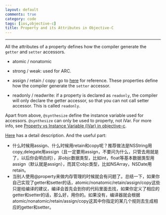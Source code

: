 ```yaml
---
layout: default
comments: true
category: code
tags: [ios,objective-c]
title: Property and its Attributes in Objective-C
---
```

---

All the attributes of a property defines how the compiler generate the `getter` and `setter` accessors.

* atomic / nonatomic

* strong / weak: used for ARC.

* assign / retain / copy: go to [here](http://blog.csdn.net/jiarusun000/article/details/6991249) for reference. These properties define how the compiler generate the `setter` accessor.

* readonly / readwrite: if a property is declared as `readonly`, the compiler will only declare the getter accessor, so that you can not call setter accessor. This is called `readonly`.

Apart from above, `@synthesize` define the instance variable used for accessors. `@synthesize` can only be used to property, not iVar. For more info, see [Property vs Instance Variable (iVar) in objective-c](http://hongchaozhang.github.io/GitBlogs/code/2015/07/22/Property-vs-Instance-Variable(iVar)-in-Objective-C.html).

[Here](http://www.cnblogs.com/andyque/archive/2011/08/03/2125728.html) has a detail description. And the useful part:
 
* 什么时候用assign、什么时候用retain和copy呢？推荐做法是NSString用copy,delegate用assign（且一定要用assign，不要问为什么，只管去用就是了，以后你会明白的），非objc数据类型，比如int，float等基本数据类型用assign（默认就是assign），而其它objc类型，比如NSArray，NSDate用retain。
* 当别人使用@property来做内存管理的时候就会有问题了。总结一下，如果你自己实现了getter和setter的话，atomic/nonatomic/retain/assign/copy这些只是给编译的建议，编译会首先会到你的代码里面去找，如果你定义了相应的getter和setter的话，那么好，用你的。如果没有，编译器就会根据atomic/nonatomic/retain/assign/copy这其中你指定的某几个规则去生成相应的getter和setter。 
